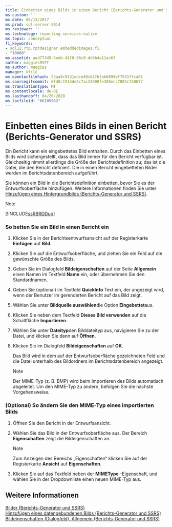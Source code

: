 ```yaml
---
title: Einbetten eines Bilds in einen Bericht (Berichts-Generator und SSRS) | Microsoft-Dokumentation
ms.custom: ''
ms.date: 06/13/2017
ms.prod: sql-server-2014
ms.reviewer: ''
ms.technology: reporting-services-native
ms.topic: conceptual
f1_keywords:
- sql12.rtp.rptdesigner.embeddedimages.f1
- "10060"
ms.assetid: aed77345-5eeb-41f0-96c9-db6b4a11ec6f
author: maggiesMSFT
ms.author: maggies
manager: kfile
ms.openlocfilehash: 53aa9c9131edce40c62fbfab6899ef7531ffca01
ms.sourcegitcommit: 6fd8c1914de4c7ac24900fe388ecc7883c740077
ms.translationtype: MT
ms.contentlocale: de-DE
ms.lasthandoff: 04/26/2020
ms.locfileid: "66105963"
---
```

# <a name="embed-an-image-in-a-report-report-builder-and-ssrs"></a>Einbetten eines Bilds in einen Bericht (Berichts-Generator und SSRS)
  Ein Bericht kann ein eingebettetes Bild enthalten. Durch das Einbetten eines Bilds wird sichergestellt, dass das Bild immer für den Bericht verfügbar ist. Gleichzeitig nimmt allerdings die Größe der Berichtsdefinition zu; das ist die Datei, die den Bericht definiert. Die in einen Bericht eingebetteten Bilder werden im Berichtsdatenbereich aufgeführt.  
  
 Sie können ein Bild in die Berichtsdefinition einbetten, bevor Sie es der Entwurfsoberfläche hinzufügen. Weitere Informationen finden Sie unter [Hinzufügen eines Hintergrundbilds (Berichts-Generator und SSRS)](add-a-background-image-report-builder-and-ssrs.md).  
  
> [!NOTE]  
>  [!INCLUDE[ssRBRDDup](../../includes/ssrbrddup-md.md)]  
  
### <a name="to-embed-an-image-in-a-report"></a>So betten Sie ein Bild in einen Bericht ein  
  
1.  Klicken Sie in der Berichtsentwurfsansicht auf der Registerkarte **Einfügen** auf **Bild**.  
  
2.  Klicken Sie auf die Entwurfsoberfläche, und ziehen Sie ein Feld auf die gewünschte Größe des Bilds.  
  
3.  Geben Sie im Dialogfeld **Bildeigenschaften** auf der Seite **Allgemein** einen Namen im Textfeld **Name** ein, oder übernehmen Sie den Standardnamen.  
  
4.  Geben Sie (optional) im Textfeld **QuickInfo** Text ein, der angezeigt wird, wenn der Benutzer im gerenderten Bericht auf das Bild zeigt.  
  
5.  Wählen Sie unter **Bildquelle auswählen**die Option **Eingebettet**aus.  
  
6.  Klicken Sie neben dem Textfeld **Dieses Bild verwenden** auf die Schaltfläche **Importieren** .  
  
7.  Wählen Sie unter **Dateityp**den Bilddateityp aus, navigieren Sie zu der Datei, und klicken Sie dann auf **Öffnen**.  
  
8.  Klicken Sie im Dialogfeld **Bildeigenschaften** auf **OK**.  
  
     Das Bild wird in dem auf der Entwurfsoberfläche gezeichneten Feld und die Datei unterhalb des Bildordners im Berichtsdatenbereich angezeigt.  
  
    > [!NOTE]  
    >  Der MIME-Typ (z. B. BMP) wird beim Importieren des Bilds automatisch abgeleitet. Um den MIME-Typ zu ändern, befolgen Sie die nächste Vorgehensweise.  
  
### <a name="optional-to-change-the-mime-type-of-an-imported-image"></a>(Optional) So ändern Sie den MIME-Typ eines importierten Bilds  
  
1.  Öffnen Sie den Bericht in der Entwurfsansicht.  
  
2.  Wählen Sie das Bild in der Entwurfsoberfläche aus. Der Bereich **Eigenschaften** zeigt die Bildeigenschaften an.  
  
    > [!NOTE]  
    >  Zum Anzeigen des Bereichs „Eigenschaften“ klicken Sie auf der Registerkarte **Ansicht** auf **Eigenschaften**.  
  
3.  Klicken Sie auf das Textfeld neben der **MIMEType** -Eigenschaft, und wählen Sie in der Dropdownliste einen neuen MIME-Typ aus.  
  
## <a name="see-also"></a>Weitere Informationen  
 [Bilder &#40;Berichts-Generator und SSRS&#41;](images-report-builder-and-ssrs.md)   
 [Hinzufügen eines datengebundenen Bilds (Berichts-Generator und SSRS)](add-a-data-bound-image-report-builder-and-ssrs.md)   
 [Bildeigenschaften (Dialogfeld), Allgemein (Berichts-Generator und SSRS)](../image-properties-dialog-box-general-report-builder-and-ssrs.md)  
  
  
